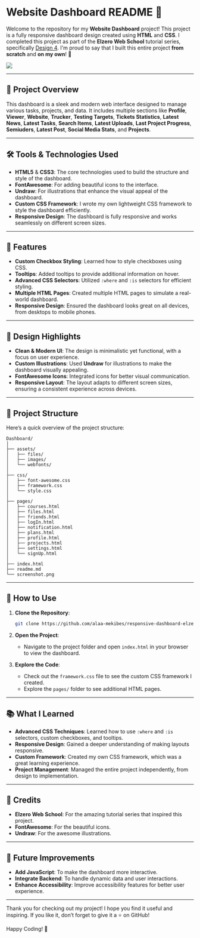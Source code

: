 # Website Dashboard README 🚀

Welcome to the repository for my **Website Dashboard** project! This project is a fully responsive dashboard design created using **HTML** and **CSS**. I completed this project as part of the **Elzero Web School** tutorial series, specifically [Design 4](https://youtu.be/DflEcuzjsyA?si=OnxoNsgXSwYUsxR3). I'm proud to say that I built this entire project **from scratch** and **on my own**! 🎉

![](screenshot.png)

---

## 📌 Project Overview

This dashboard is a sleek and modern web interface designed to manage various tasks, projects, and data. It includes multiple sections like **Profile**, **Viewer**, **Website**, **Trucker**, **Testing Targets**, **Tickets Statistics**, **Latest News**, **Latest Tasks**, **Search Items**, **Latest Uploads**, **Last Project Progress**, **Semiuders**, **Latest Post**, **Social Media Stats**, and **Projects**.

---

## 🛠️ Tools & Technologies Used

- **HTML5** & **CSS3**: The core technologies used to build the structure and style of the dashboard.
- **FontAwesome**: For adding beautiful icons to the interface.
- **Undraw**: For illustrations that enhance the visual appeal of the dashboard.
- **Custom CSS Framework**: I wrote my own lightweight CSS framework to style the dashboard efficiently.
- **Responsive Design**: The dashboard is fully responsive and works seamlessly on different screen sizes.

---

## 🌟 Features

- **Custom Checkbox Styling**: Learned how to style checkboxes using CSS.
- **Tooltips**: Added tooltips to provide additional information on hover.
- **Advanced CSS Selectors**: Utilized `:where` and `:is` selectors for efficient styling.
- **Multiple HTML Pages**: Created multiple HTML pages to simulate a real-world dashboard.
- **Responsive Design**: Ensured the dashboard looks great on all devices, from desktops to mobile phones.

---

## 🎨 Design Highlights

- **Clean & Modern UI**: The design is minimalistic yet functional, with a focus on user experience.
- **Custom Illustrations**: Used **Undraw** for illustrations to make the dashboard visually appealing.
- **FontAwesome Icons**: Integrated icons for better visual communication.
- **Responsive Layout**: The layout adapts to different screen sizes, ensuring a consistent experience across devices.

---

## 📂 Project Structure

Here’s a quick overview of the project structure:

```
Dashboard/
│
├── assets/
│   ├── files/
│   ├── images/
│   └── webfonts/
│
├── css/
│   ├── font-awesome.css
│   ├── framework.css
│   └── style.css
│
├── pages/
│   ├── courses.html
│   ├── files.html
│   ├── friends.html
│   ├── logIn.html
│   ├── notification.html
│   ├── plans.html
│   ├── profile.html
│   ├── projects.html
│   ├── settings.html
│   └── signUp.html
│
├── index.html
├── readme.md
└── screenshot.png
```

---

## 🚀 How to Use

1. **Clone the Repository**:
   ```bash
   git clone https://github.com/alaa-mekibes/responsive-dashboard-elzero.git
   ```
2. **Open the Project**:
   - Navigate to the project folder and open `index.html` in your browser to view the dashboard.

3. **Explore the Code**:
   - Check out the `framework.css` file to see the custom CSS framework I created.
   - Explore the `pages/` folder to see additional HTML pages.

---

## 📚 What I Learned

- **Advanced CSS Techniques**: Learned how to use `:where` and `:is` selectors, custom checkboxes, and tooltips.
- **Responsive Design**: Gained a deeper understanding of making layouts responsive.
- **Custom Framework**: Created my own CSS framework, which was a great learning experience.
- **Project Management**: Managed the entire project independently, from design to implementation.

---

## 🙌 Credits

- **Elzero Web School**: For the amazing tutorial series that inspired this project.
- **FontAwesome**: For the beautiful icons.
- **Undraw**: For the awesome illustrations.

---

## 📝 Future Improvements

- **Add JavaScript**: To make the dashboard more interactive.
- **Integrate Backend**: To handle dynamic data and user interactions.
- **Enhance Accessibility**: Improve accessibility features for better user experience.

---

Thank you for checking out my project! I hope you find it useful and inspiring. If you like it, don’t forget to give it a ⭐️ on GitHub!

Happy Coding! 🚀
